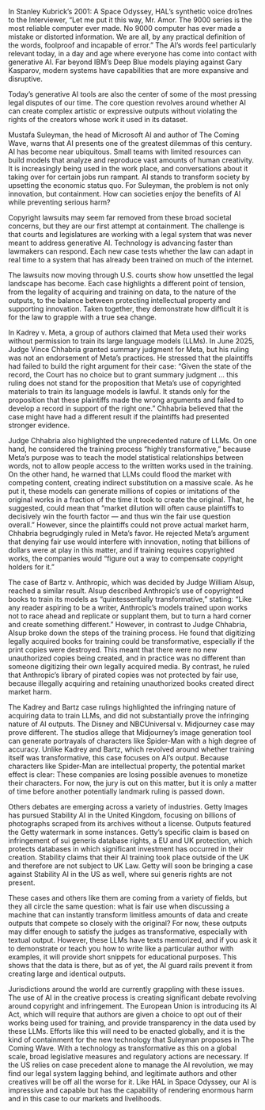 In Stanley Kubrick’s 2001: A Space Odyssey, HAL’s synthetic voice dro1nes to the Interviewer, “Let me put it this way, Mr. Amor. The 9000 series is the most reliable computer ever made. No 9000 computer has ever made a mistake or distorted information. We are all, by any practical definition of the words, foolproof and incapable of error.”  The AI’s words feel particularly relevant today, in a day and age where everyone has come into contact with generative AI. Far beyond IBM’s Deep Blue models playing against Gary Kasparov, modern systems have capabilities that are more expansive and disruptive.

Today’s generative AI tools are also the center of some of the most pressing legal disputes of our time. The core question revolves around whether AI can create complex artistic or expressive outputs without violating the rights of the creators whose work it used in its dataset.

Mustafa Suleyman, the head of Microsoft AI and author of The Coming Wave, warns that AI presents one of the greatest dilemmas of this century. AI has become near ubiquitous. Small teams with limited resources can build models that analyze and reproduce vast amounts of human creativity. It is increasingly being used in the work place, and conversations about it taking over for certain jobs run rampant. AI stands to transform society by upsetting the economic status quo. For Suleyman, the problem is not only innovation, but containment. How can societies enjoy the benefits of AI while preventing serious harm?

Copyright lawsuits may seem far removed from these broad societal concerns, but they are our first attempt at containment. The challenge is that courts and legislatures are working with a legal system that was never meant to address generative AI. Technology is advancing faster than lawmakers can respond. Each new case tests whether the law can adapt in real time to a system that has already been trained on much of the internet.

The lawsuits now moving through U.S. courts show how unsettled the legal landscape has become. Each case highlights a different point of tension, from the legality of acquiring and training on data, to the nature of the outputs, to the balance between protecting intellectual property and supporting innovation. Taken together, they demonstrate how difficult it is for the law to grapple with a true sea change.

In Kadrey v. Meta, a group of authors claimed that Meta used their works without permission to train its large language models (LLMs). In June 2025, Judge Vince Chhabria granted summary judgment for Meta, but his ruling was not an endorsement of Meta’s practices. He stressed that the plaintiffs had failed to build the right argument for their case: “Given the state of the record, the Court has no choice but to grant summary judgment … this ruling does not stand for the proposition that Meta’s use of copyrighted materials to train its language models is lawful. It stands only for the proposition that these plaintiffs made the wrong arguments and failed to develop a record in support of the right one.” Chhabria believed that the case might have had a different result if the plaintiffs had presented stronger evidence.

Judge Chhabria also highlighted the unprecedented nature of LLMs. On one hand, he considered the training process “highly transformative,” because Meta’s purpose was to teach the model statistical relationships between words, not to allow people access to the written works used in the training. On the other hand, he warned that LLMs could flood the market with competing content, creating indirect substitution on a massive scale. As he put it, these models can generate millions of copies or imitations of the original works in a fraction of the time it took to create the original. That, he suggested, could mean that “market dilution will often cause plaintiffs to decisively win the fourth factor — and thus win the fair use question overall.” However, since the plaintiffs could not prove actual market harm, Chhabria begrudgingly ruled in Meta’s favor. He rejected Meta’s argument that denying fair use would interfere with innovation, noting that billions of dollars were at play in this matter, and if training requires copyrighted works, the companies would “figure out a way to compensate copyright holders for it.”

The case of Bartz v. Anthropic, which was decided by Judge William Alsup, reached a similar result. Alsup described Anthropic’s use of copyrighted books to train its models as “quintessentially transformative,” stating: “Like any reader aspiring to be a writer, Anthropic’s models trained upon works not to race ahead and replicate or supplant them, but to turn a hard corner and create something different.” However, in contrast to Judge Chhabria, Alsup broke down the steps of the training process. He found that digitizing legally acquired books for training could be transformative, especially if the print copies were destroyed. This meant that there were no new unauthorized copies being created, and in practice was no different than someone digitizing their own legally acquired media. By contrast, he ruled that Anthropic’s library of pirated copies was not protected by fair use, because illegally acquiring and retaining unauthorized books created direct market harm. 

The Kadrey and Bartz case rulings highlighted the infringing nature of acquiring data to train LLMs, and did not substantially prove the infringing nature of AI outputs. The Disney and NBCUniversal v. Midjourney case may prove different. The studios allege that Midjourney’s image generation tool can generate portrayals of characters like Spider-Man with a high degree of accuracy. Unlike Kadrey and Bartz, which revolved around whether training itself was transformative, this case focuses on AI’s output. Because characters like Spider-Man are intellectual property, the potential market effect is clear: These companies are losing possible avenues to monetize their characters. For now, the jury is out on this matter, but it is only a matter of time before another potentially landmark ruling is passed down. 

Others debates are emerging across a variety of industries. Getty Images has pursued Stability AI in the United Kingdom, focusing on billions of photographs scraped from its archives without a license. Outputs featured the Getty watermark in some instances. Getty’s specific claim is based on infringement of sui generis database rights, a EU and UK protection, which protects databases in which significant investment has occurred in their creation. Stability claims that their AI training took place outside of the UK and therefore are not subject to UK Law. Getty will soon be bringing a case against Stability AI in the US as well, where sui generis rights are not present. 

These cases and others like them are coming from a variety of fields, but they all circle the same question: what is fair use when discussing a machine that can instantly transform limitless amounts of data and create outputs that compete so closely with the original? For now, these outputs may differ enough to satisfy the judges as transformative, especially with textual output. However, these LLMs have texts memorized, and if you ask it to demonstrate or teach you how to write like a particular author with examples, it will provide short snippets for educational purposes. This shows that the data is there, but as of yet, the AI guard rails prevent it from creating large and identical outputs. 

Jurisdictions around the world are currently grappling with these issues. The use of AI in the creative process is creating significant debate revolving around copyright and infringement. The European Union is introducing its AI Act, which will require that authors are given a choice to opt out of their works being used for training, and provide transparency in the data used by these LLMs. Efforts like this will need to be enacted globally, and it is the kind of containment for the new technology that Suleyman proposes in The Coming Wave. With a technology as transformative as this on a global scale, broad legislative measures and regulatory actions are necessary. If the US relies on case precedent alone to manage the AI revolution, we may find our legal system lagging behind, and legitimate authors and other creatives will be off all the worse for it. Like HAL in Space Odyssey, our AI is impressive and capable but has the capability of rendering enormous harm and in this case to our markets and livelihoods. 

 